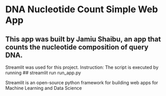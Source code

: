 # DNA Nucleotide Count Simple Web App

## This app was built by Jamiu Shaibu, an app that counts the nucleotide composition of query DNA.

Streamlit was used for this project.
Instruction:
The script is executed by running ## streamlit run run_app.py

Streamlit is an open-source python framework for building web apps for Machine Learning and Data Science
